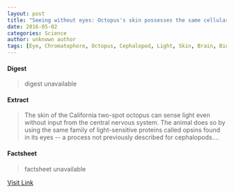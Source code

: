 ```yaml
---
layout: post
title: "Seeing without eyes: Octopus's skin possesses the same cellular mechanism for detecting light as its eyes do"
date: 2016-05-02
categories: Science
author: unknown author
tags: [Eye, Chromatophore, Octopus, Cephalopod, Light, Skin, Brain, Biology, Nervous system]
---
```



#### Digest
>digest unavailable

#### Extract
>The skin of the California two-spot octopus can sense light even without input from the central nervous system. The animal does so by using the same family of light-sensitive proteins called opsins found in its eyes -- a process not previously described for cephalopods....

#### Factsheet
>factsheet unavailable

[Visit Link](http://feeds.sciencedaily.com/~r/sciencedaily/~3/2j2FSeZMais/150520193953.htm)



